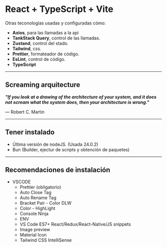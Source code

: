 # React + TypeScript + Vite

Otras teconologías usadas y configuradas cómo:

- **Axios**, para las llamadas a la api
- **TankStack Query**, control de las llamadas.
- **Zustand**, control del stado.
- **Tailwind**, css.
- **Prettier**, formateador de código.
- **EsLint**, control de código.
- **TypeScript**

---

## Screaming arquitecture

**_"If you look at a drawing of the architecture of your system, and it does not scream what the system does, then your architecture is wrong."_**

— Robert C. Martin

---

## Tener instalado

- Última versión de nodeJS. (Usada 24.0.2)
- Bun (Builder, ejectur de scripts y obtención de paquetes)

---

## Recomendaciones de instalación

- VSCODE
  - Prettier (obligatorio)
  - Auto Close Tag
  - Auto Rename Tag
  - Bracket Pair - Color DLW
  - Color - HighLight
  - Console Ninja
  - ENV
  - VS Code ES7+ React/Redux/React-Native/JS snippets
  - Image preview
  - Material Icon
  - Tailwind CSS IntelliSense
